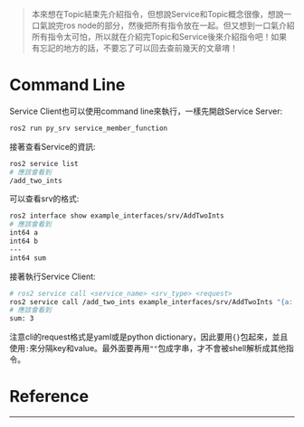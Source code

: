 > 本來想在Topic結束先介紹指令，但想說Service和Topic概念很像，想說一口氣說完ros node的部分，然後把所有指令放在一起。但又想到一口氣介紹所有指令太可怕，所以就在介紹完Topic和Service後來介紹指令吧！如果有忘記的地方的話，不要忘了可以回去查前幾天的文章唷！

# Command Line
Service Client也可以使用command line來執行，一樣先開啟Service Server:
```bash
ros2 run py_srv service_member_function
```
接著查看Service的資訊:
```bash
ros2 service list
# 應該會看到
/add_two_ints
```
可以查看srv的格式:
```bash
ros2 interface show example_interfaces/srv/AddTwoInts
# 應該會看到
int64 a
int64 b
---
int64 sum
```

接著執行Service Client:
```bash
# ros2 service call <service_name> <srv_type> <request>
ros2 service call /add_two_ints example_interfaces/srv/AddTwoInts "{a: 1, b: 2}"
# 應該會看到
sum: 3
```
注意cli的request格式是yaml或是python dictionary，因此要用`{}`包起來，並且使用`:`來分隔key和value。最外面要再用`""`包成字串，才不會被shell解析成其他指令。

# Reference
---
